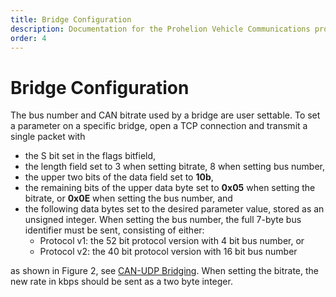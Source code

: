 ```yaml
---
title: Bridge Configuration
description: Documentation for the Prohelion Vehicle Communications protocol
order: 4
---
```


# Bridge Configuration

The bus number and CAN bitrate used by a bridge are user settable.  To set a parameter on a specific bridge, open a TCP connection and transmit a single packet with

*   the S bit set in the flags bitfield,
*   the length field set to 3 when setting bitrate, 8 when setting bus number,
*   the upper two bits of the data field set to __10b__,
*   the remaining bits of the upper data byte set to __0x05__ when setting the bitrate, or __0x0E__ when setting the bus number, and
*   the following data bytes set to the desired parameter value, stored as an unsigned integer.  When setting the bus number, the full 7-byte bus identifier must be sent, consisting of either:
    *   Protocol v1: the 52 bit protocol version with 4 bit bus number, or
    *   Protocol v2: the 40 bit protocol version with 16 bit bus number

as shown in Figure 2, see [CAN-UDP Bridging](10_CAN_UDP_Bridging.md). When setting the bitrate, the new rate in kbps should be sent as a two byte integer.
